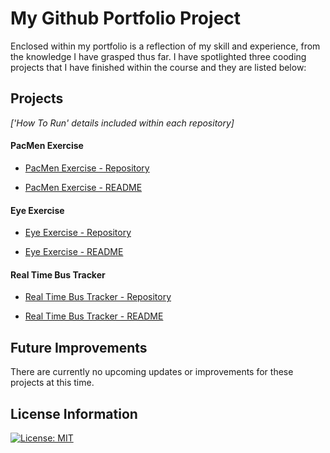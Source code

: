 # My Github Portfolio Project
Enclosed within my portfolio is a reflection of my skill and experience, from the knowledge I have grasped thus far. I have spotlighted three cooding projects that I have finished within the course and they are listed below:

## Projects ##
_['How To Run' details included within each repository]_

#### PacMen Exercise ####

* [PacMen Exercise - Repository]()

* [PacMen Exercise - README](https://github.com/gbmurphyyy/PacMenExercise)


#### Eye Exercise ####

* [Eye Exercise - Repository]()

* [Eye Exercise - README](https://github.com/gbmurphyyy/EyeExercise)


#### Real Time Bus Tracker ####

* [Real Time Bus Tracker - Repository]()

* [Real Time Bus Tracker - README](https://github.com/gbmurphyyy/RealTimeBusTracker)


## Future Improvements ##
There are currently no upcoming updates or improvements for these projects at this time.

## License Information ##
[![License: MIT](https://img.shields.io/badge/License-MIT-yellow.svg)](https://opensource.org/licenses/MIT)

